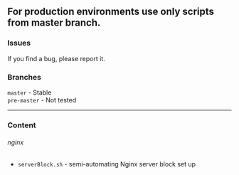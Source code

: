 ## For production environments use only scripts from master branch.
### Issues
If you find a bug, please report it.

### Branches
```master``` - Stable   
```pre-master``` - Not tested

---

### Content

###### nginx
* ```serverBlock.sh``` - semi-automating Nginx server block set up  
